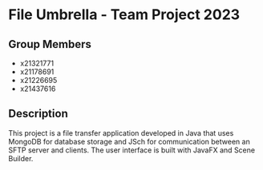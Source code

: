 # File Umbrella - Team Project 2023
## Group Members
- x21321771
- x21178691
- x21226695
- x21437616



## Description
This project is a file transfer application developed in Java that uses MongoDB for database storage and JSch for communication between an SFTP server and clients. The user interface is built with JavaFX and Scene Builder.
